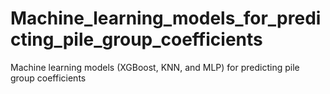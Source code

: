# Machine_learning_models_for_predicting_pile_group_coefficients
Machine learning models (XGBoost, KNN, and MLP) for predicting pile group coefficients
